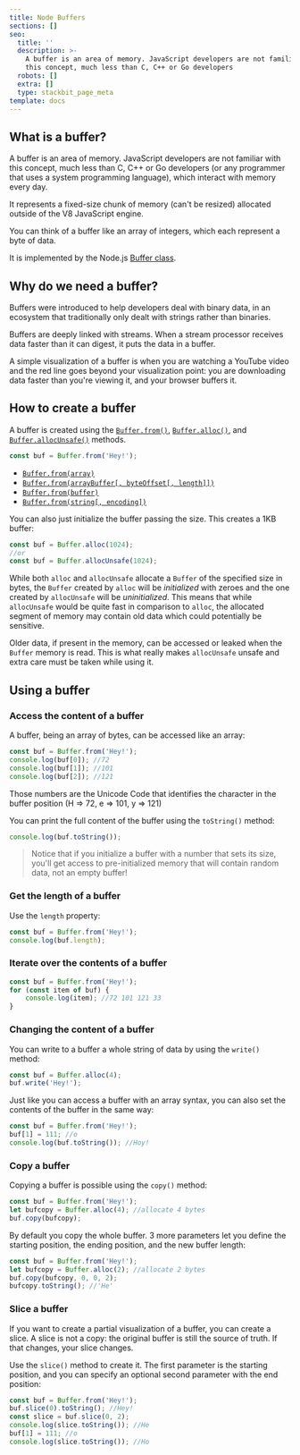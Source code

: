 ```yaml
---
title: Node Buffers
sections: []
seo:
  title: ''
  description: >-
    A buffer is an area of memory. JavaScript developers are not familiar with
    this concept, much less than C, C++ or Go developers
  robots: []
  extra: []
  type: stackbit_page_meta
template: docs
---
```


## What is a buffer?

A buffer is an area of memory. JavaScript developers are not familiar with this concept, much less than C, C++ or Go developers (or any programmer that uses a system programming language), which interact with memory every day.

It represents a fixed-size chunk of memory (can't be resized) allocated outside of the V8 JavaScript engine.

You can think of a buffer like an array of integers, which each represent a byte of data.

It is implemented by the Node.js [Buffer class](https://nodejs.org/api/buffer.html).

## Why do we need a buffer?

Buffers were introduced to help developers deal with binary data, in an ecosystem that traditionally only dealt with strings rather than binaries.

Buffers are deeply linked with streams. When a stream processor receives data faster than it can digest, it puts the data in a buffer.

A simple visualization of a buffer is when you are watching a YouTube video and the red line goes beyond your visualization point: you are downloading data faster than you're viewing it, and your browser buffers it.

## How to create a buffer

A buffer is created using the [`Buffer.from()`](https://nodejs.org/api/buffer.html#buffer_buffer_from_buffer_alloc_and_buffer_allocunsafe), [`Buffer.alloc()`](https://nodejs.org/api/buffer.html#buffer_class_method_buffer_alloc_size_fill_encoding), and [`Buffer.allocUnsafe()`](https://nodejs.org/api/buffer.html#buffer_class_method_buffer_allocunsafe_size) methods.

```js
const buf = Buffer.from('Hey!');
```

-   [`Buffer.from(array)`](https://nodejs.org/api/buffer.html#buffer_class_method_buffer_from_array)
-   [`Buffer.from(arrayBuffer[, byteOffset[, length]])`](https://nodejs.org/api/buffer.html#buffer_class_method_buffer_from_arraybuffer_byteoffset_length)
-   [`Buffer.from(buffer)`](https://nodejs.org/api/buffer.html#buffer_class_method_buffer_from_buffer)
-   [`Buffer.from(string[, encoding])`](https://nodejs.org/api/buffer.html#buffer_class_method_buffer_from_string_encoding)

You can also just initialize the buffer passing the size. This creates a 1KB buffer:

```js
const buf = Buffer.alloc(1024);
//or
const buf = Buffer.allocUnsafe(1024);
```

While both `alloc` and `allocUnsafe` allocate a `Buffer` of the specified size in bytes, the `Buffer` created by `alloc` will be _initialized_ with zeroes and the one created by `allocUnsafe` will be _uninitialized_. This means that while `allocUnsafe` would be quite fast in comparison to `alloc`, the allocated segment of memory may contain old data which could potentially be sensitive.

Older data, if present in the memory, can be accessed or leaked when the `Buffer` memory is read. This is what really makes `allocUnsafe` unsafe and extra care must be taken while using it.

## Using a buffer

### Access the content of a buffer

A buffer, being an array of bytes, can be accessed like an array:

```js
const buf = Buffer.from('Hey!');
console.log(buf[0]); //72
console.log(buf[1]); //101
console.log(buf[2]); //121
```

Those numbers are the Unicode Code that identifies the character in the buffer position (H => 72, e => 101, y => 121)

You can print the full content of the buffer using the `toString()` method:

```js
console.log(buf.toString());
```

> Notice that if you initialize a buffer with a number that sets its size, you'll get access to pre-initialized memory that will contain random data, not an empty buffer!

### Get the length of a buffer

Use the `length` property:

```js
const buf = Buffer.from('Hey!');
console.log(buf.length);
```

### Iterate over the contents of a buffer

```js
const buf = Buffer.from('Hey!');
for (const item of buf) {
    console.log(item); //72 101 121 33
}
```

### Changing the content of a buffer

You can write to a buffer a whole string of data by using the `write()` method:

```js
const buf = Buffer.alloc(4);
buf.write('Hey!');
```

Just like you can access a buffer with an array syntax, you can also set the contents of the buffer in the same way:

```js
const buf = Buffer.from('Hey!');
buf[1] = 111; //o
console.log(buf.toString()); //Hoy!
```

### Copy a buffer

Copying a buffer is possible using the `copy()` method:

```js
const buf = Buffer.from('Hey!');
let bufcopy = Buffer.alloc(4); //allocate 4 bytes
buf.copy(bufcopy);
```

By default you copy the whole buffer. 3 more parameters let you define the starting position, the ending position, and the new buffer length:

```js
const buf = Buffer.from('Hey!');
let bufcopy = Buffer.alloc(2); //allocate 2 bytes
buf.copy(bufcopy, 0, 0, 2);
bufcopy.toString(); //'He'
```

### Slice a buffer

If you want to create a partial visualization of a buffer, you can create a slice. A slice is not a copy: the original buffer is still the source of truth. If that changes, your slice changes.

Use the `slice()` method to create it. The first parameter is the starting position, and you can specify an optional second parameter with the end position:

```js
const buf = Buffer.from('Hey!');
buf.slice(0).toString(); //Hey!
const slice = buf.slice(0, 2);
console.log(slice.toString()); //He
buf[1] = 111; //o
console.log(slice.toString()); //Ho
```
